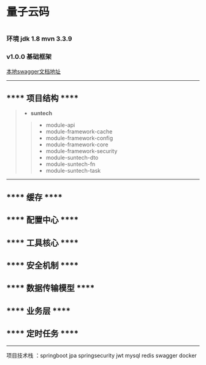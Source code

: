 
###    <h1> 量子云码 <h1>
   
###   环境 jdk 1.8  mvn 3.3.9

### v1.0.0 基础框架
[本地swagger文档地址](localhost:8080/doc.html)

---------------------------------------------
## ****  项目结构 ****
>- __suntech__
>>- module-api 
>>- module-framework-cache
>>- module-framework-config
>>- module-framework-core
>>- module-framework-security
>>- module-suntech-dto
>>- module-suntech-fn
>>- module-suntech-task
 ______________________________________________


## ****  缓存 ****
## ****  配置中心 ****
## ****  工具核心 ****
## ****  安全机制 ****
## ****  数据传输模型 ****
## ****  业务层 ****
## ****  定时任务 ****

__________________________________________________________________________
项目技术栈 ：springboot jpa springsecurity jwt mysql redis swagger docker 






 